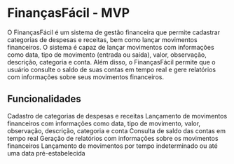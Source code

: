 # FinançasFácil - MVP
O FinançasFácil é um sistema de gestão financeira que permite cadastrar categorias de despesas e receitas, bem como lançar movimentos financeiros. O sistema é capaz de lançar movimentos com informações como data, tipo de movimento (entrada ou saída), valor, observação, descrição, categoria e conta. Além disso, o FinançasFácil permite que o usuário consulte o saldo de suas contas em tempo real e gere relatórios com informações sobre seus movimentos financeiros.

## Funcionalidades
Cadastro de categorias de despesas e receitas
Lançamento de movimentos financeiros com informações como data, tipo de movimento, valor, observação, descrição, categoria e conta
Consulta de saldo das contas em tempo real
Geração de relatórios com informações sobre os movimentos financeiros
Lançamento de movimentos por tempo indeterminado ou até uma data pré-estabelecida